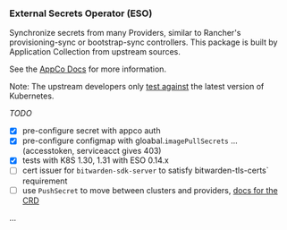 ### External Secrets Operator (ESO)

Synchronize secrets from many Providers, similar to Rancher's provisioning-sync or bootstrap-sync controllers.
This package is built by Application Collection from upstream sources.

See the [AppCo Docs](https://apps.rancher.io/applications/external-secrets-operator) for more information.

Note: The upstream developers only [test against](https://external-secrets.io/latest/introduction/stability-support/) the latest version of Kubernetes.

_TODO_
- [x] pre-configure secret with appco auth
- [x] pre-configure configmap with gloabal.`imagePullSecrets` ... (accesstoken, serviceacct gives 403)
- [x] tests with K8S 1.30, 1.31 with ESO 0.14.x 
- [ ] cert issuer for `bitwarden-sdk-server` to satisfy bitwarden-tls-certs` requirement 
- [ ] use `PushSecret` to move between clusters and providers, [docs for the CRD](https://external-secrets.io/latest/guides/pushsecrets/)

...
